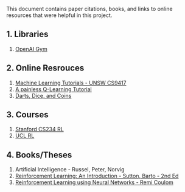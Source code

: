 This document contains paper citations, books, and links to online resources 
that were helpful in this project.

## 1. Libraries

  1. [OpenAI Gym](https://gym.openai.com)

## 2. Online Resrouces

1. [Machine Learning Tutorials - UNSW CS9417](http://www.cse.unsw.edu.au/~cs9417ml/)
2. [A painless Q-Learning Tutorial](http://mnemstudio.org/path-finding-q-learning-tutorial.htm)
3. [Darts, Dice, and Coins](http://www.keithschwarz.com/darts-dice-coins/)

## 3. Courses
  
  1. [Stanford CS234 RL](https://web.stanford.edu/class/cs234/schedule.html)
  2. [UCL RL](http://www0.cs.ucl.ac.uk/staff/d.silver/web/Teaching.html)

## 4. Books/Theses
  
  1. Artificial Intelligence - Russel, Peter, Norvig
  2. [Reinforcement Learning: An Introduction - Sutton, Barto - 2nd Ed](http://www.incompleteideas.net/sutton/book/the-book.html)
  3. [Reinforcement Learning using Neural Networks - Remi Coulom](https://www.remi-coulom.fr/Thesis/)
